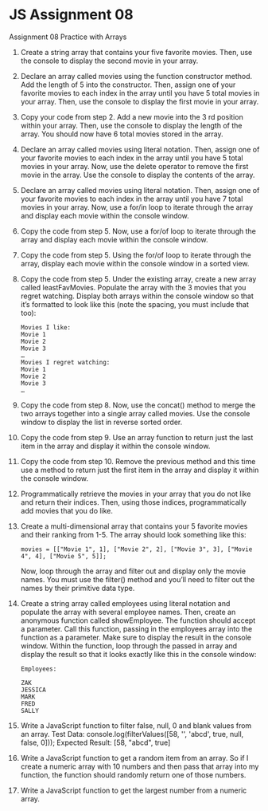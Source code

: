# JS Assignment 08

Assignment 08
Practice with Arrays

1. 	Create a string array that contains your five favorite movies. Then, use the console to display the
    second movie in your array.

2. 	Declare an array called movies using the function constructor method. Add the length of 5 into the
	  constructor. Then, assign one of your favorite movies to each index in the array until you have 5
	  total movies in your array. Then, use the console to display the first movie in your array.

3. 	Copy your code from step 2. Add a new movie into the 3 rd position within your array. Then, use the
	  console to display the length of the array. You should now have 6 total movies stored in the array.

4. 	Declare an array called movies using literal notation. Then, assign one of your favorite movies to
	  each index in the array until you have 5 total movies in your array. Now, use the delete operator to
	  remove the first movie in the array. Use the console to display the contents of the array.

5. 	Declare an array called movies using literal notation. Then, assign one of your favorite movies to
		each index in the array until you have 7 total movies in your array. Now, use a for/in loop to iterate
		through the array and display each movie within the console window.

6. 	Copy the code from step 5. Now, use a for/of loop to iterate through the array and display each
		movie within the console window.

7. 	Copy the code from step 5. Using the for/of loop to iterate through the array, display each movie
		within the console window in a sorted view.

8. 	Copy the code from step 5. Under the existing array, create a new array called leastFavMovies.
		Populate the array with the 3 movies that you regret watching. Display both arrays within the
		console window so that it’s formatted to look like this (note the spacing, you must include that too):
		
		Movies I like:
		Movie 1
		Movie 2
		Movie 3
		…
		Movies I regret watching:
		Movie 1
		Movie 2
		Movie 3
		…

9. 	Copy the code from step 8. Now, use the concat() method to merge the two arrays together into a
		single array called movies. Use the console window to display the list in reverse sorted order.

10. Copy the code from step 9. Use an array function to return just the last item in the array and display
		it within the console window.

11. Copy the code from step 10. Remove the previous method and this time use a method to return just
		the first item in the array and display it within the console window.

12. Programmatically retrieve the movies in your array that you do not like and return their indices.
		Then, using those indices, programmatically add movies that you do like.
	
13. Create a multi-dimensional array that contains your 5 favorite movies and their ranking from 1-5.
		The array should look something like this:
		
		movies = [["Movie 1", 1], ["Movie 2", 2], ["Movie 3", 3], ["Movie 4", 4], ["Movie 5", 5]];
		
	Now, loop through the array and filter out and display only the movie names. You must use the
		filter() method and you’ll need to filter out the names by their primitive data type.

14. Create a string array called employees using literal notation and populate the array with several
		employee names. Then, create an anonymous function called showEmployee. The function should
		accept a parameter. Call this function, passing in the employees array into the function as a
		parameter. Make sure to display the result in the console window. Within the function, loop
		through the passed in array and display the result so that it looks exactly like this in the console
		window:
		
		Employees:
		
		ZAK
		JESSICA
		MARK
		FRED
		SALLY

15. Write a JavaScript function to filter false, null, 0 and blank values from an array.
		Test Data: console.log(filterValues([58, '', 'abcd', true, null, false, 0]));
		Expected Result: [58, "abcd", true]

16. Write a JavaScript function to get a random item from an array. So if I create a numeric array with 10
		numbers and then pass that array into my function, the function should randomly return one of
		those numbers.

17. Write a JavaScript function to get the largest number from a numeric array.

